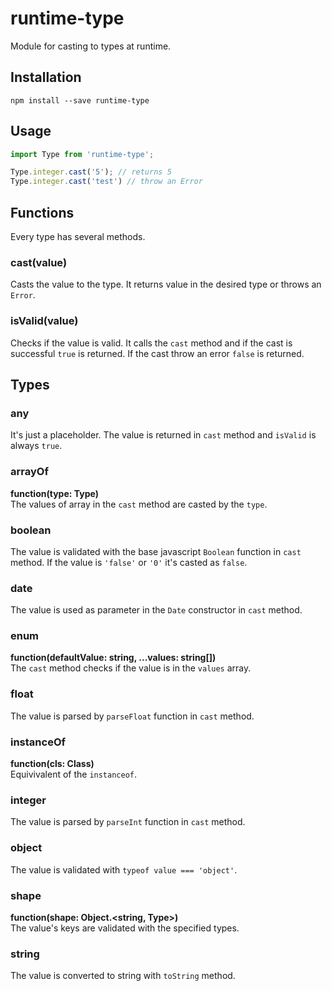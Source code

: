 # runtime-type
Module for casting to types at runtime.

## Installation
```
npm install --save runtime-type
```

## Usage
```javascript
import Type from 'runtime-type';

Type.integer.cast('5'); // returns 5
Type.integer.cast('test') // throw an Error
```

## Functions
Every type has several methods.
### cast(value)
Casts the value to the type. It returns value in the desired type or throws an `Error`. 

### isValid(value)
Checks if the value is valid. It calls the `cast` method and if the cast is successful `true` is returned. If the cast throw an error `false` is returned. 

## Types
### any
It's just a placeholder. The value is returned in `cast` method and `isValid` is always `true`. 
### arrayOf
**function(type: Type)**  
The values of array in the `cast` method are casted by the `type`.
### boolean
The value is validated with the base javascript `Boolean` function in `cast` method. If the value is `'false'` or `'0'` it's casted as `false`.  
### date
The value is used as parameter in the `Date` constructor in `cast` method.
### enum
**function(defaultValue: string, ...values: string[])**  
The `cast` method checks if the value is in the `values` array.
### float
The value is parsed by `parseFloat` function in `cast` method.
### instanceOf
**function(cls: Class)**  
Equivivalent of the `instanceof`.
### integer
The value is parsed by `parseInt` function in `cast` method.
### object
The value is validated with `typeof value === 'object'`. 
### shape
**function(shape: Object.<string, Type>)**  
The value's keys are validated with the specified types.
### string
The value is converted to string with `toString` method.
